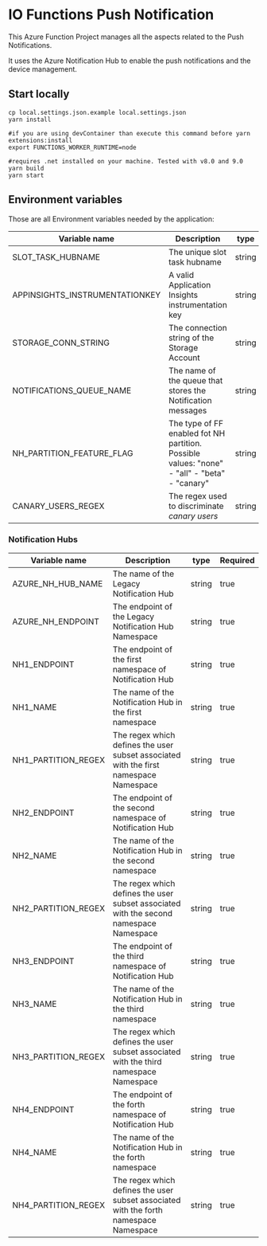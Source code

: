 # IO Functions Push Notification

This Azure Function Project manages all the aspects related to the Push Notifications.

It uses the Azure Notification Hub to enable the push notifications and the device management.

## Start locally

```shell
cp local.settings.json.example local.settings.json
yarn install

#if you are using devContainer than execute this command before yarn extensions:install
export FUNCTIONS_WORKER_RUNTIME=node

#requires .net installed on your machine. Tested with v8.0 and 9.0 
yarn build
yarn start
```

## Environment variables

Those are all Environment variables needed by the application:

| Variable name                    | Description                                                                                        | type   | Required |
|----------------------------------|----------------------------------------------------------------------------------------------------|--------| ---------|
| SLOT_TASK_HUBNAME                |  The unique slot task hubname                                                                      | string | true     |
| APPINSIGHTS_INSTRUMENTATIONKEY   |  A valid Application Insights instrumentation key                                                  | string | true     |
| STORAGE_CONN_STRING              |  The connection string of the Storage Account                                                      | string | true     |
| NOTIFICATIONS_QUEUE_NAME         |  The name of the queue that stores the Notification messages                                       | string | true     |
| NH_PARTITION_FEATURE_FLAG        |  The type of FF enabled fot NH partition. Possible values: "none" - "all" - "beta" - "canary"      | string | true     |
| CANARY_USERS_REGEX               |  The regex used to discriminate _canary users_                                                     | string | true     |

### Notification Hubs

| Variable name       | Description                                                                            | type   | Required |
|---------------------|----------------------------------------------------------------------------------------|--------|----------|
| AZURE_NH_HUB_NAME   | The name of the Legacy Notification Hub                                                | string | true     |
| AZURE_NH_ENDPOINT   | The endpoint of the Legacy Notification Hub Namespace                                  | string | true     |
| NH1_ENDPOINT        | The endpoint of the first namespace of Notification Hub                                | string | true     |
| NH1_NAME            | The name of the Notification Hub in the first namespace                                | string | true     |
| NH1_PARTITION_REGEX | The regex which defines the user subset associated with the first namespace Namespace  | string | true     |
| NH2_ENDPOINT        | The endpoint of the second namespace of Notification Hub                               | string | true     |
| NH2_NAME            | The name of the Notification Hub in the second namespace                               | string | true     |
| NH2_PARTITION_REGEX | The regex which defines the user subset associated with the second namespace Namespace | string | true     |
| NH3_ENDPOINT        | The endpoint of the third namespace of Notification Hub                                | string | true     |
| NH3_NAME            | The name of the Notification Hub in the third namespace                                | string | true     |
| NH3_PARTITION_REGEX | The regex which defines the user subset associated with the third namespace Namespace  | string | true     |
| NH4_ENDPOINT        | The endpoint of the forth namespace of Notification Hub                                | string | true     |
| NH4_NAME            | The name of the Notification Hub in the forth namespace                                | string | true     |
| NH4_PARTITION_REGEX | The regex which defines the user subset associated with the forth namespace Namespace  | string | true     |

